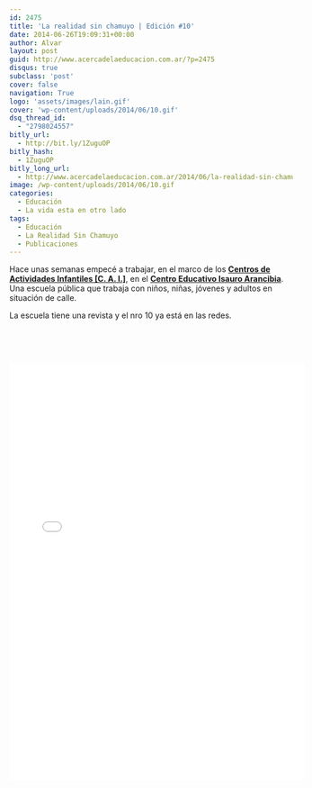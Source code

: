 ```yaml
---
id: 2475
title: 'La realidad sin chamuyo | Edición #10'
date: 2014-06-26T19:09:31+00:00
author: Alvar
layout: post
guid: http://www.acercadelaeducacion.com.ar/?p=2475
disqus: true
subclass: 'post'
cover: false
navigation: True
logo: 'assets/images/lain.gif'
cover: 'wp-content/uploads/2014/06/10.gif'
dsq_thread_id:
  - "2798024557"
bitly_url:
  - http://bit.ly/1ZuguOP
bitly_hash:
  - 1ZuguOP
bitly_long_url:
  - http://www.acercadelaeducacion.com.ar/2014/06/la-realidad-sin-chamuyo-edicion-10/
image: /wp-content/uploads/2014/06/10.gif
categories:
  - Educación
  - La vida esta en otro lado
tags:
  - Educación
  - La Realidad Sin Chamuyo
  - Publicaciones
---
```

Hace unas semanas empecé a trabajar, en el marco de los <strong><a title="CAI" href="http://portal.educacion.gov.ar/primaria/general/centros-de-actividades-infantiles/" target="_blank">Centros de Actividades Infantiles [C. A. I.]</a></strong>, en el <strong><a title="Página del Isauro" href="http://www.centroeducativoisauroarancibia.org" target="_blank">Centro Educativo Isauro Arancibia</a></strong>. Una escuela pública que trabaja con niños, niñas, jóvenes y adultos en situación de calle.

La escuela tiene una revista y el nro 10 ya está en las redes.

&nbsp;

&nbsp;

<iframe src="//e.issuu.com/embed.html#12496559/8411133" width="525" height="742" frameborder="0" allowfullscreen="allowfullscreen"></iframe>
